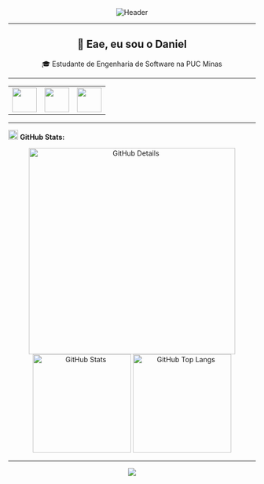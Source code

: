<!-- BANNER -->
<div align="center">
<img alt="Header" src="https://raw.githubusercontent.com/daniel-alv-1/daniel-alv-1/main/img/header.png"/>
</div>

---

<!-- APRESENTAÇÃO -->
<h2 align="center">👋 Eae, eu sou o Daniel</h2>
<p align="center">
🎓 Estudante de Engenharia de Software na PUC Minas<br>
</p>

---

<!-- ÍCONES DE CONTATO -->
<div align="center">
<table>
<tr>
<td>
<a href="https://github.com/daniel-alv-1" target="_blank" rel="noopener noreferrer">
<img src="https://github.githubassets.com/images/modules/logos_page/GitHub-Mark.png" width="50px" height="50px"/>
</a>
</td>
<td>
<a href="https://www.linkedin.com/in/daniel-alves-oliveira-2b29b0318" target="_blank" rel="noopener noreferrer">
<img src="https://cdn-icons-png.flaticon.com/512/174/174857.png" width="50px" height="50px"/>
</a>
</td>
<td>
<a href="mailto:dnnn.alv@gmail.com?subject=Contato%20via%20GitHub&body=Olá%20Daniel,%20vi%20seu%20perfil%20no%20GitHub%20e%20gostaria%20de%20falar%20com%20você." target="_blank" rel="noopener noreferrer">
<img src="https://cdn-icons-png.flaticon.com/512/732/732200.png" width="50px" height="50px"/>
</a>
</td>
</tr>
</table>
</div>

---

<!-- ESTATÍSTICAS -->
<img height="20" alt="GIF" src="https://raw.githubusercontent.com/daniel-alv-1/daniel-alv-1/main/img/graphic.gif"/> **GitHub Stats:**

<div align="center">
<img alt="GitHub Details" width="420px" src="http://github-profile-summary-cards.vercel.app/api/cards/profile-details?username=daniel-alv-1&theme=github_dark"/>
<img alt="GitHub Stats" width="200px" src="http://github-profile-summary-cards.vercel.app/api/cards/stats?username=daniel-alv-1&theme=github_dark"/>
<img alt="GitHub Top Langs" width="200px" src="http://github-profile-summary-cards.vercel.app/api/cards/repos-per-language?username=daniel-alv-1&theme=github_dark"/>
</div>

---


<!-- ANIMAÇÃO DE ONDA -->
<div align="center">
<img src="https://capsule-render.vercel.app/api?type=waving&color=0:0f0c29,100:302b63&height=100&section=footer"/>
</div>
